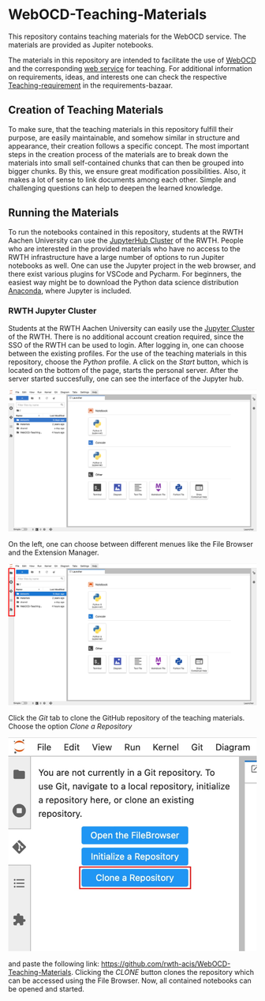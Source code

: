 # WebOCD-Teaching-Materials
This repository contains teaching materials for the WebOCD service. The materials are provided as Jupiter notebooks.

The materials in this repository are intended to facilitate the use of [WebOCD](https://github.com/rwth-acis/REST-OCD-Services) and the corresponding [web service](https://github.com/rwth-acis/OCD-Web-Client) for teaching. For additional information on requirements, ideas, and interests one can check the respective [Teaching-requirement](https://requirements-bazaar.org/projects/137/categories/1542) in the requirements-bazaar.

## Creation of Teaching Materials
To make sure, that the teaching materials in this repository fulfill their purpose, are easily maintainable, and somehow similar in structure and appearance, their creation follows a specific concept. The most important steps in the creation process of the materials are to break down the materials into small self-contained chunks that can then be grouped into bigger chunks. By this, we ensure great modification possibilities. Also, it makes a lot of sense to link documents among each other. Simple and challenging questions can help to deepen the learned knowledge.

## Running the Materials
To run the notebooks contained in this repository, students at the RWTH Aachen University can use the [JupyterHub Cluster](https://jupyter.rwth-aachen.de/) of the RWTH. People who are interested in the provided materials who have no access to the RWTH infrastructure have a large number of options to run Jupiter notebooks as well. One can use the Jupyter project in the web browser, and there exist various plugins for VSCode and Pycharm. For beginners, the easiest way might be to download the Python data science distribution [Anaconda](https://www.anaconda.com/products/distribution), where Jupyter is included.

### RWTH Jupyter Cluster
Students at the RWTH Aachen University can easily use the [Jupyter Cluster](https://jupyter.rwth-aachen.de/) of the RWTH. There is no additional account creation required, since the SSO of the RWTH can be used to login. After logging in, one can choose between the existing profiles. For the use of the teaching materials in this repository, choose the *Python* profile. A click on the *Start* button, which is located on the bottom of the page, starts the personal server. After the server started succesfully, one can see the interface of the Jupyter hub.

![](figures/interface.png)

On the left, one can choose between different menues like the File Browser and the Extension Manager.

![](figures/interfaceSidebar.jpg)

Click the *Git* tab to clone the GitHub repository of the teaching materials. Choose the option *Clone a Repository*

![](figures/interfaceCloneButton.jpg)

and paste the following link: https://github.com/rwth-acis/WebOCD-Teaching-Materials. Clicking the *CLONE* button clones the repository which can be accessed using the File Browser. Now, all contained notebooks can be opened and started.

